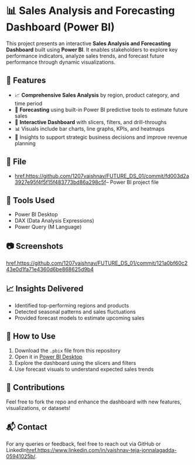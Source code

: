 # 📊 Sales Analysis and Forecasting Dashboard (Power BI)

This project presents an interactive **Sales Analysis and Forecasting Dashboard** built using **Power BI**. It enables stakeholders to explore key performance indicators, analyze sales trends, and forecast future performance through dynamic visualizations.

## 🚀 Features

- 📈 **Comprehensive Sales Analysis** by region, product category, and time period  
- 🔮 **Forecasting** using built-in Power BI predictive tools to estimate future sales  
- 🧭 **Interactive Dashboard** with slicers, filters, and drill-throughs  
- 📊 Visuals include bar charts, line graphs, KPIs, and heatmaps  
- 🧠 Insights to support strategic business decisions and improve revenue planning  

## 📂 File

- <href.https://github.com/1207vaishnav/FUTURE_DS_01/commit/fd003d2a3927e95f4f5f15f483773bd86a298c5f>– Power BI project file

## 📌 Tools Used

- Power BI Desktop  
- DAX (Data Analysis Expressions)  
- Power Query (M Language)  

## 📷 Screenshots

<href.https://github.com/1207vaishnav/FUTURE_DS_01/commit/121a0bf60c243e0d1fa71e4360d6be868625d9b4>

## 📈 Insights Delivered

- Identified top-performing regions and products  
- Detected seasonal patterns and sales fluctuations  
- Provided forecast models to estimate upcoming sales

## 📄 How to Use

1. Download the `.pbix` file from this repository  
2. Open it in [Power BI Desktop](https://powerbi.microsoft.com/desktop/)  
3. Explore the dashboard using the slicers and filters  
4. Use forecast visuals to understand expected sales trends

## 🤝 Contributions

Feel free to fork the repo and enhance the dashboard with new features, visualizations, or datasets!

## 📬 Contact

For any queries or feedback, feel free to reach out via GitHub or LinkedIn<href.https://www.linkedin.com/in/vaishnav-teja-jonnalagadda-05941025b/>.
